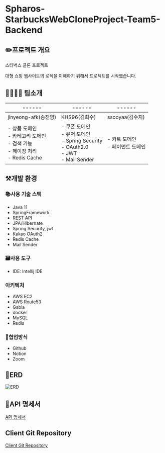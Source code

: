 # Spharos-StarbucksWebCloneProject-Team5-Backend
## ✏️프로젝트 개요
스타벅스 클론 프로젝트

대형 쇼핑 웹사이트의 로직을 이해하기 위해서 프로젝트를 시작했습니다.

## 👨‍👨‍👧‍👦 팀소개
|------|------|------|
|------|------|------|
|jinyeong-afk(송진영)|KHS96(김희수)|ssooyaa(김수지)|
|- 상품 도메인</br>- 카테고리 도메인</br>- 검색 기능</br>- 페이징 처리</br>- Redis Cache|- 쿠폰 도메인</br>- 유저 도메인</br>- Spring Security</br>- OAuth2.0</br>- JWT</br>- Mail Sender</br>|- 카트 도메인</br>- 페이먼트 도메인</br>|

## ⚒개발 환경
### 📚사용 기술 스택
- Java 11
- SpringFramework
- REST API
- JPA/Hibernate
- Spring Security, jwt
- Kakao OAuth2
- Redis Cache
- Mail Sender
### 🗃️사용 도구
- IDE: Intellij IDE
### 아키텍처
- AWS EC2
- AWS Route53
- Gabia
- docker
- MySQL
- Redis
### 📄협업방식
- Github
- Notion
- Zoom

## 📜ERD
![ERD](https://user-images.githubusercontent.com/77527453/229390743-fdfe1505-966a-4f83-964b-eb324cc8d6cc.png)

## 🔖API 명세서
[API 명세서](http://jinyeong.site:8080/swagger-ui/index.html#/)

## Client Git Repository
[Client Git Repository](https://github.com/Spharos-StarbucksWebCloneProject-Team5/Nextjs)
